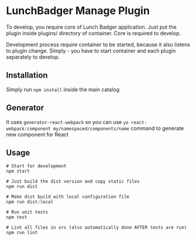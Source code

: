 # LunchBadger Manage Plugin

To develop, you require core of Lunch Badger application.
Just put the plugin inside plugins/ directory of container. 
Core is required to develop.

Development process require container to be started, because it also listens to plugin change.
Simply - you have to start container and each plugin separately to develop.

## Installation
Simply run `npm install` inside the main catalog

## Generator
It uses `generator-react-webpack` so you can use `yo react-webpack:component my/namespaced/components/name` command to generate new component for React

## Usage
```
# Start for development
npm start

# Just build the dist version and copy static files
npm run dist

# Make dist build with local configuration file
npm run dist:local

# Run unit tests
npm test

# Lint all files in src (also automatically done AFTER tests are run)
npm run lint
```

